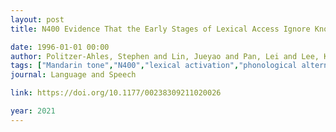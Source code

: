 ```yaml
---
layout: post
title: N400 Evidence That the Early Stages of Lexical Access Ignore Knowledge About Phonological Alternations

date: 1996-01-01 00:00
author: Politzer-Ahles, Stephen and Lin, Jueyao and Pan, Lei and Lee, Ka Keung
tags: ["Mandarin tone","N400","lexical activation","phonological alternation","tone sandhi"]
journal: Language and Speech

link: https://doi.org/10.1177/00238309211020026

year: 2021
---
```




